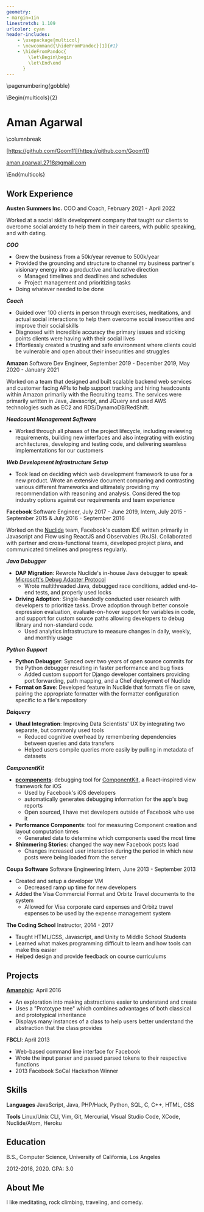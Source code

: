 ```yaml
---
geometry:
- margin=1in
linestretch: 1.109
urlcolor: cyan
header-includes:
    - \usepackage{multicol}
    - \newcommand{\hideFromPandoc}[1]{#1}
    - \hideFromPandoc{
        \let\Begin\begin
        \let\End\end
      }
---
```


\pagenumbering{gobble}

\Begin{multicols}{2}

# Aman Agarwal

\columnbreak

[https://github.com/Goom11](https://github.com/Goom11)

<aman.agarwal.2718@gmail.com>

\End{multicols}

Work Experience
---------------

**Austen Summers Inc.** COO and Coach, February 2021 - April 2022

Worked at a social skills development company that taught our clients to overcome social anxiety to help them in their careers, with public speaking, and with dating.

***COO***

* Grew the business from a 50k/year revenue to 500k/year
* Provided the grounding and structure to channel my business partner's visionary energy into a productive and lucrative direction
  * Managed timelines and deadlines and schedules
  * Project management and prioritizing tasks
* Doing whatever needed to be done

***Coach***

* Guided over 100 clients in person through exercises, meditations, and actual social interactions to help them overcome social insecurities and improve their social skills
* Diagnosed with incredible accuracy the primary issues and sticking points clients were having with their social lives
* Effortlessly created a trusting and safe environment where clients could be vulnerable and open about their insecurities and struggles

**Amazon** Software Dev Engineer, September 2019 - December 2019, May 2020 - January 2021

Worked on a team that designed and built scalable backend web services and customer facing APIs to help support tracking and hiring headcounts within Amazon primarily with the Recruiting teams. The services were primarily written in Java, Javascript, and JQuery and used AWS technologies such as EC2 and RDS/DynamoDB/RedShift.

***Headcount Management Software***

* Worked through all phases of the project lifecycle, including reviewing requirements, building new interfaces and also integrating with existing architectures, developing and testing code, and delivering seamless implementations for our customers

***Web Development Infrastructure Setup***

* Took lead on deciding which web development framework to use for a new product. Wrote an extensive document comparing and contrasting various different frameworks and ultimately providing my recommendation with reasoning and analysis. Considered the top industry options against our requirements and team experience

**Facebook** Software Engineer, July 2017 - June 2019, Intern, July 2015 - September 2015 & July 2016 - September 2016

Worked on the [Nuclide](https://nuclide.io/) team, Facebook's custom IDE written primarily in Javascript and Flow using ReactJS and Observables (RxJS). Collaborated with partner and cross-functional teams, developed project plans, and communicated timelines and progress regularly.

***Java Debugger***

* **DAP Migration**: Rewrote Nuclide's in-house Java debugger to speak [Microsoft's Debug Adapter Protocol](https://microsoft.github.io/debug-adapter-protocol/)
    * Wrote multithreaded Java, debugged race conditions, added end-to-end tests, and properly used locks
* **Driving Adoption**: Single-handedly conducted user research with developers to prioritize tasks. Drove adoption through better console expression evaluation, evaluate-on-hover support for variables in code, and support for custom source paths allowing developers to debug library and non-standard code.
    * Used analytics infrastructure to measure changes in daily, weekly, and monthly usage

***Python Support***

* **Python Debugger**: Synced over two years of open source commits for the Python debugger resulting in faster performance and bug fixes
    * Added custom support for Django developer containers providing port forwarding, path mapping, and a Chef deployment of Nuclide
* **Format on Save**: Developed feature in Nuclide that formats file on save, pairing the appropriate formatter with the formatter configuration specific to a file's repository

***Daiquery***

* **Uhaul Integration**: Improving Data Scientists' UX by integrating two separate, but commonly used tools
    * Reduced cognitive overhead by remembering dependencies between queries and data transfers
    * Helped users compile queries more easily by pulling in metadata of datasets

***ComponentKit***

* **[pcomponents](http://componentkit.org/docs/debugging.html#pcomponents)**: debugging tool for [ComponentKit](http://componentkit.org/), a React-inspired view framework for iOS
    * Used by Facebook's iOS developers
    * automatically generates debugging information for the app's bug reports
    * Open sourced, I have met developers outside of Facebook who use it
* **Performance Components**: tool for measuring Component creation and layout computation times
    * Generated data to determine which components used the most time
* **Shimmering Stories**: changed the way new Facebook posts load
    * Changes increased user interaction during the period in which new posts were being loaded from the server

**Coupa Software** Software Engineering Intern, June 2013 - September 2013

* Created and setup a developer VM
    * Decreased ramp up time for new developers
* Added the Visa Commercial Format and Orbitz Travel documents to the system
    * Allowed for Visa corporate card expenses and Orbitz travel expenses to be used by the expense management system

**The Coding School** Instructor, 2014 - 2017

* Taught HTML/CSS, Javascript, and Unity to Middle School Students
* Learned what makes programming difficult to learn and how tools can make this easier
* Helped design and provide feedback on course curriculums

Projects
--------

**[Amanphic](http://goom11.github.io/VisualSimulations/)**: April 2016

* An exploration into making abstractions easier to understand and create
* Uses a "Prototype tree" which combines advantages of both classical and prototypical inheritance
* Displays many instances of a class to help users better understand the abstraction that the class provides

**FBCLI**: April 2013

* Web-based command line interface for Facebook
* Wrote the input parser and passed parsed tokens to their respective functions
* 2013 Facebook SoCal Hackathon Winner

Skills
------

**Languages** JavaScript, Java, PHP/Hack, Python, SQL, C, C++, HTML, CSS

**Tools** Linux/Unix CLI, Vim, Git, Mercurial, Visual Studio Code, XCode, Nuclide/Atom, Heroku

Education
---------
B.S., Computer Science, University of California, Los Angeles

2012-2016, 2020. GPA: 3.0

About Me
--------
I like meditating, rock climbing, traveling, and comedy.

